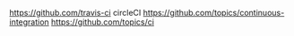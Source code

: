 https://github.com/travis-ci
circleCI
https://github.com/topics/continuous-integration
https://github.com/topics/ci
